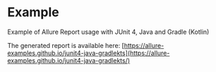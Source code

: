 # Example

Example of Allure Report usage with JUnit 4, Java and Gradle (Kotlin)

The generated report is available here: [https://allure-examples.github.io/junit4-java-gradlekts](https://allure-examples.github.io/junit4-java-gradlekts/)
